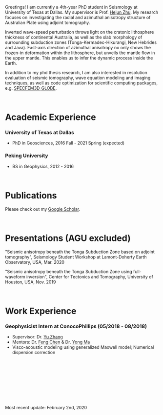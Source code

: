 Greetings! I am currently a 4th-year PhD student in Seismology at University of Texas at Dallas. My supervisor is Prof. [Hejun Zhu](https://scholar.google.com/citations?user=dCUgUwYAAAAJ&hl=en). My research focuses on investigating the radial and azimuthal anisotropy structure of Australian Plate using adjoint tomography. 

Inverted wave-speed perturbation throws light on the cratonic lithosphere thickness of continental Australia, as well as the slab morphology of surrounding subduction zones (Tonga-Kermadec-Hikurangi, New Hebrides and Java). Fast-axis direction of azimuthal anisotropy no only shows the frozen-in deformation within the lithosphere, but unveils the mantle flow in the upper mantle. This enables us to infer the dynamic process inside the Earth. 

In addition to my phd thesis research, I am also interested in resolution evaluation of seismic tomography, wave equation modeling and imaging techniques, as well as code optimization for scientific computing packages, e.g. [SPECFEM3D_GLOBE](https://geodynamics.org/cig/software/specfem3d_globe/).


<br>

# Academic Experience

### University of Texas at Dallas
  - PhD in Geosciences, 2016 Fall - 2021 Spring (expected) 


### Peking University 
  - BS in Geophysics, 2012 - 2016


<br>

# Publications

Please check out my [Google Scholar](https://scholar.google.com/citations?user=4YCam8UAAAAJ&hl=en&oi=ao). 

<br>

# Presentations (AGU excluded)
 
 "Seismic anisotropy beneath the Tonga Subduction Zone based on adjoint tomography", Seismology Student Workshop at Lamont-Doherty Earth Observatory, USA, Mar. 2020
 
 "Seismic anisotropy beneath the Tonga Subduction Zone using full-waveform inversion", Center for Tectonics and Tomography, University of Houston, USA, Nov. 2019

<br>

# Work Experience


### Geophysicist Intern at ConocoPhillips  (05/2018 - 08/2018)
  - Supervisor: Dr. [Yu Zhang](https://www.linkedin.com/in/yu-zhang-58743b90)
  - Mentors: Dr. [Feng Chen](https://scholar.google.com/citations?hl=en&user=mu_5aDsAAAAJ&view_op=list_works&sortby=pubdate) & Dr. [Yong Ma](https://scholar.google.com/citations?user=151OTekAAAAJ&hl=en)
  - Visco-acoustic modeling using generalized Maxwell model; Numerical dispersion correction



<br>
<br>
<br>
<br>
<br>
<br>
<br>
<br>


Most recent update: February 2nd, 2020

